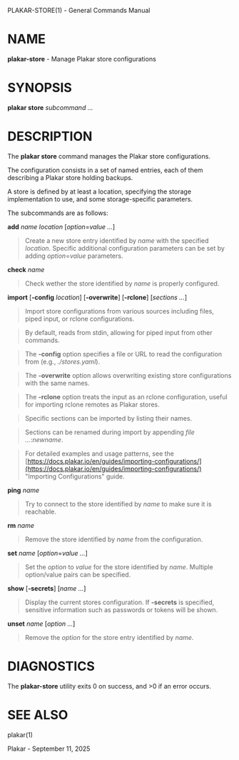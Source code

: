 PLAKAR-STORE(1) - General Commands Manual

# NAME

**plakar-store** - Manage Plakar store configurations

# SYNOPSIS

**plakar&nbsp;store**
*subcommand&nbsp;...*

# DESCRIPTION

The
**plakar store**
command manages the Plakar store configurations.

The configuration consists in a set of named entries, each of them
describing a Plakar store holding backups.

A store is defined by at least a location, specifying the storage
implementation to use, and some storage-specific parameters.

The subcommands are as follows:

**add** *name* *location* \[*option*=*value ...*]

> Create a new store entry identified by
> *name*
> with the specified
> *location*.
> Specific additional configuration parameters can be set by adding
> *option*=*value*
> parameters.

**check** *name*

> Check wether the store identified by
> *name*
> is properly configured.

**import**
\[**-config** *location*]
\[**-overwrite**]
\[**-rclone**]
\[*sections ...*]

> Import store configurations from various sources including files,
> piped input, or rclone configurations.

> By default, reads from stdin, allowing for piped input from other commands.

> The
> **-config**
> option specifies a file or URL to read the configuration from
> (e.g., *./stores.yaml*).

> The
> **-overwrite**
> option allows overwriting existing store configurations with
> the same names.

> The
> **-rclone**
> option treats the input as an rclone configuration, useful for
> importing rclone remotes as Plakar stores.

> Specific sections can be imported by listing their names.

> Sections can be renamed during import by appending
> *file ...*:*newname*.

> For detailed examples and usage patterns, see the
> [https://docs.plakar.io/en/guides/importing-configurations/](https://docs.plakar.io/en/guides/importing-configurations/)
> "Importing Configurations"
> guide.

**ping** *name*

> Try to connect to the store identified by
> *name*
> to make sure it is reachable.

**rm** *name*

> Remove the store identified by
> *name*
> from the configuration.

**set** *name* \[*option*=*value ...*]

> Set the
> *option*
> to
> *value*
> for the store identified by
> *name*.
> Multiple option/value pairs can be specified.

**show** \[**-secrets**] \[*name ...*]

> Display the current stores configuration.
> If
> **-secrets**
> is specified, sensitive information such as passwords or tokens will be shown.

**unset** *name* \[*option ...*]

> Remove the
> *option*
> for the store entry identified by
> *name*.

# DIAGNOSTICS

The **plakar-store** utility exits&#160;0 on success, and&#160;&gt;0 if an error occurs.

# SEE ALSO

plakar(1)

Plakar - September 11, 2025
